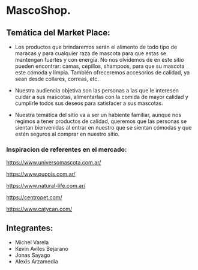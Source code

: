 # MascoShop.

## Temática del Market Place:

- Los productos que brindaremos serán el alimento de todo tipo de maracas y para cualquier raza de mascota para que estas se mantengan fuertes y con energía. No nos olvidemos de en este sitio pueden encontrar: camas, cepillos, shampoos, para que su mascota este cómoda y limpia. También ofreceremos accesorios de calidad, ya sean desde collares, correas, etc.  

- Nuestra audiencia objetiva son las personas a las que le interesen cuidar a sus mascotas, alimentarlas con la comida de mayor calidad y cumplirle todos sus deseos para satisfacer a sus mascotas. 

- Nuestra temática del sitio va a ser un habiente familiar, aunque nos regimos a tener productos de calidad, queremos que las personas se sientan bienvenidas al entrar en nuestro que se sientan cómodas y que estén seguros al comprar en nuestro sitio. 

### Inspiracion de referentes en el mercado:

https://www.universomascota.com.ar/

https://www.puppis.com.ar/

https://www.natural-life.com.ar/

https://centropet.com/

https://www.catycan.com/


## Integrantes: 
- Michel Varela
- Kevin Aviles Bejarano
- Jonas Sayago
- Alexis Arzamedia